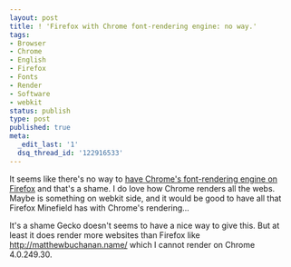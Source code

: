```yaml
---
layout: post
title: ! 'Firefox with Chrome font-rendering engine: no way.'
tags:
- Browser
- Chrome
- English
- Firefox
- Fonts
- Render
- Software
- webkit
status: publish
type: post
published: true
meta:
  _edit_last: '1'
  dsq_thread_id: '122916533'
---
```

It seems like there's no way to <a href="http://ghostbar.ath.cx/2009/12/12/chrome-font-rendering-engine-on-x11/">have Chrome's font-rendering engine on Firefox</a> and that's a shame. I do love how Chrome renders all the webs. Maybe is something on webkit side, and it would be good to have all that Firefox Minefield has with Chrome's rendering...

It's a shame Gecko doesn't seems to have a nice way to give this. But at least it does render more websites than Firefox like <a href="http://matthewbuchanan.name/">http://matthewbuchanan.name/</a> which I cannot render on Chrome 4.0.249.30.
